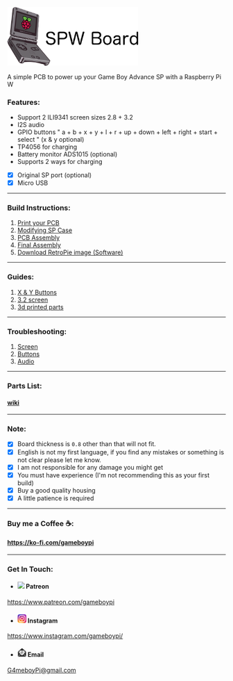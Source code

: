 <img src="images/logo1.png" width="60%">

A simple PCB to power up your Game Boy Advance SP with a Raspberry Pi W

### Features:

- Support 2 ILI9341 screen sizes 2.8 + 3.2
- I2S audio
- GPIO buttons " a + b + x + y + l + r + up + down + left + right + start + select " (x & y optional)
- TP4056 for charging 
- Battery monitor ADS1015 (optional)
- Supports 2 ways for charging 
- [x] Original SP port (optional)
- [x] Micro USB

-----

### Build Instructions:
1. [Print your PCB](Gerber%20files/README.md)
2. [Modifying SP Case](Modifying%20sp%20case/README.md)
3. [PCB Assembly](PCB%20Assembly/README.md)
4. [Final Assembly](Final%20Assembly/README.md)
5. [Download RetroPie image (Software)](Retropie%20image/README.md)

-----

### Guides:
1. [X & Y Buttons](X_Y/README.md)
2. [3.2 screen](3.2%20screen/README.md)
3. [3d printed parts](3d%20printed%20parts/README.md)

-----

### Troubleshooting:
1. [Screen](Screen%20troubleshooting/README.md)
2. [Buttons](Buttons%20troubleshooting/README.md)
3. [Audio](Audio%20troubleshooting/README.md)

-----

### Parts List:
#### [wiki](https://github.com/Gameboypi/SPW/wiki)

-----

### Note:
- [x] Board thickness is `0.8` other than that will not fit.
- [x] English is not my first language, if you find any mistakes or something is not clear please let me know.
- [x] I am not responsible for any damage you might get
- [x] You must have experience (I'm not recommending this as your first build)
- [x] Buy a good quality housing 
- [x] A little patience is required

-----

### Buy me a Coffee ☕:
#### https://ko-fi.com/gameboypi 

-----

### Get In Touch:
- #### <img src="https://s3.amazonaws.com/pas-wordpress-media/content/uploads/2015/03/Patreon-Logo.png" width="20px"> Patreon 
https://www.patreon.com/gameboypi
- #### <img src="images/ig.png" width="20px"> Instagram 
https://www.instagram.com/gameboypi/
- #### <img src="images/email.png" width="20px"> Email 
G4meboyPi@gmail.com
